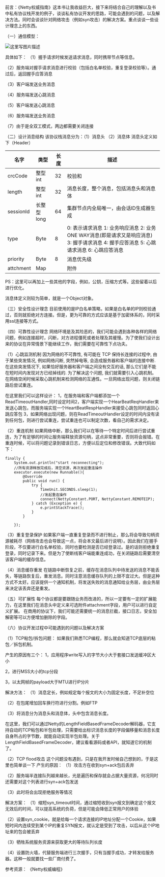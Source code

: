 前言：《Netty权威指南》这本书让我收益巨大，接下来将结合自己的理解以及书中私有协议栈开发的例子，谈谈私有协议开发的思路，可能会遇到的问题，以及解决方法。同时会谈谈针对网络攻击（例如syn攻击）的解决方案。重点谈谈一些设计理念上的东西。

（一）通信模型：

![这里写图片描述](http://img.blog.csdn.net/20170627140731118?watermark/2/text/aHR0cDovL2Jsb2cuY3Nkbi5uZXQvS2lsbHVhWm9sZHljaw==/font/5a6L5L2T/fontsize/400/fill/I0JBQkFCMA==/dissolve/70/gravity/SouthEast)

具体如下：
（1）握手请求时候发送请求消息，同时携带节点等信息。

（2）服务端对握手请求消息进行校验（包括白名单校验，重复登录校验等）。通过后，返回握手应答消息

（3）客户端发送业务消息

（4）服务端发送心跳消息

（5）客户端发送心跳消息

（6）服务端发送业务消息

（7）由于是全双工模式，两边都需要关闭连接

（二）设计消息结构
该协议栈消息分为：（1）消息头 （2）消息体
消息头定义如下（Header）

| 名字 | 类型 | 长度 | 描述
| --- | --- | --- | --- |
| crcCode   |整型 int	|32	| 校验和 |
| length   |整型 int	|32	|消息长度，整个消息，包括消息头和消息体 |
| sessionId|长整型long|	64|	集群节点内全局唯一，由会话ID生成器生成 |
| type|	Byte | 8 |	0: 表示请求消息 1: 业务响应消息 2: 业务ONE WAY消息(即是请求又是响应消息) 3: 握手请求消息 4: 握手应答消息 5: 心跳请求消息 6: 心跳应答消息 | 
| priority|Byte | 8|	消息优先级 |
| attchment |Map| |	附件 |
PS：这里可以再加上一些其他的字段，例如，公钥，压缩方式等。这些留着以后进行优化。

消息体定义则较为简单，就是一个Object对象。


（三）安全性设计理念
目前使用的是IP白名单策略，如果是白名单的IP则校验通过，否则就拒绝对方连接。但是，更为可靠的方式应该是基于加密体系的，同时采用ssl连接等方式。

（四）可靠性设计理念
网络环境是及其险恶的，我们可能会遇到各种各样的网络问题，例如连接超时，闪断，对方进程僵死或者处理及其缓慢。为了使我们设计出来的协议在异常情景下能继续工作，我们需要在可靠性下点功夫。

（1）心跳监测机制
因为网络的不可靠性, 有可能在 TCP 保持长连接的过程中, 由于某些突发情况, 例如网络闪断, 突然掉电等, 会造成服务器和客户端的连接中断. 在这些突发情况下, 如果恰好服务器和客户端之间没有交互的话, 那么它们是不能在短时间内发现对方已经掉线的. 为了解决这个问题, 我们就需要引入心跳机制。在网络空闲时候采取心跳机制来检测网络的互通性。一旦网络出现问题，则关闭链路后尝试重连。

在这里我们可以这样设计：
1，在服务端和客户端都添加一个ReadTimeoutHandler,同时设定时间2，客户端实现一个HearBeatReqHandler来发送心跳包，而服务端实现一个HeartBeatRespHandler来接受心跳包同时返回心跳应答包
3，如果网络出现问题，则在ReadTimeoutHandler设定的时间内没有读到任何包，则进行尝试重连，尝试重连也可以制定次数，看自己的需求决定。

（2）重连机制
如果网络中断，那么我们可以在等待一个特定时间后进行尝试重连，为了有足够的时间让服务端释放资源句柄，这点非常重要，否则将会报错。在重连时候，可以将问题记录到错误日志，方便以后定位和修改错误。大致代码如下：

```
finally {
	System.out.println("start reconnecting");
	//所有资源释放完成后，清空资源，再次发起重连操作
	executor.execute(new Runnable(){
		@Override
		public void run() {					
			try {
				TimeUnit.SECONDS.sleep(1);
				//发起重连操作
				connect(NettyConstant.PORT, NettyConstant.REMOTEIP);
			} catch (Exception e) {				
				e.printStackTrace();
			}			
		}
		
	});
```

（3）重复登录保护
如果客户端一直重复登录而不进行制止，那么将会导致句柄资源被耗尽（网络攻击也会导致这一点，将会本文最后进行说明）。因此我们在握手阶段，不仅要进行白名单校验，同时也要检测是否已经登录过。是的话则拒绝重复登录，同时记录下来。但是为了使断线客户端能重连成功，在关闭链路后需要清空该客户端的缓存信息。

（4）消息缓存重发
在链路中断恢复之前，缓存在消息队列中待发送的消息不能丢失，等链路恢复后，重发消息。同时注意消息缓存队列的上限不宜过大。但是这种方式不太好。应该提供一个通知机制，将发送失败的消息通知给业务层，由业务层来决定该丢弃还是重发。

（五）可扩展性
每个协议都是要跟随业务而改进的，所以一定要有一定的扩展能力，在这里我们在消息头中定义来可选附件attachment字段，用户可以进行自定义扩展。
在商用的协议下，我们可能还需要统一的消息拦截，接口日志，安全加解密等可以方便增加删除的字段。


（六）协议开发过程中可能遇到的问题以及解决方案

（1）TCP粘包/拆包问题：
如果我们熟悉TCP编程，那么就会知道TCP底层的粘包／拆包机制。

产生的原因有三个：
1，应用程序write写入的字节大小大于套接口发送缓冲区大小

2，进行MSS大小的tcp分段

3，以太网帧的payload大于MTU进行IP分片

解决方法：
（1）消息定长，例如规定每个报文的大小为固定长度，不足补空位

（2）在包尾增加回车换行符进行分割。例如FTP

（3）将消息分为消息头和消息体，头中包含消息长度。

在这里，我们可以通过Netty的LengthFieldBasedFrameDecoder解码器，它支持自动的TCP粘包和半包处理，只需要给出标识消息长度的字段偏移量和消息长度自身所占的字节数，就能自动实现半包处理。关于LengthFieldBasedFrameDecoder，建议看看源码或者API，就知道它的机制了。


（2）TCP flood攻击
这个问题没有遇到，只是在我开发时候自己想到的，于是这里也简单谈一下
产生的原因：
（1）攻击方在收到syn+ack包后丢弃

（2）服务端半连接队列越来越长，光是遍历和保存就会占据大量资源，何况同时还需要对这个列表进行syn+ack包发送

（3）此时将会出现拒绝服务等情况

解决方案：
（1）缩短syn_timeout时间，通过缩短收到syn报文到确定这个报文无效后的时间，可以提高系统的负荷，但是可能会降低正常用户的体验

（2）设置syn_cookie，就是给每一个请求连接的IP地址分配一个Cookie，如果短时间内连续受到某个IP的重复SYN报文，就认定是受到了攻击，以后从这个IP地址来的包会被丢弃

（3）牺牲系统服务资源来获取更大的等待队列长度

（4）设置防火墙，代替服务端进行三次握手，只有当握手成功，才转发给服务器。这种一般就要找一些厂商付费了。



参考资源：
《Netty权威编程》


